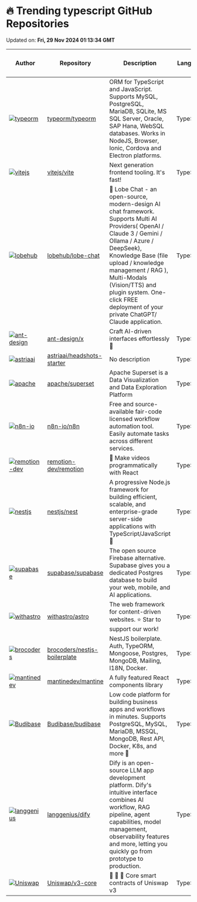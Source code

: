# 🔥 Trending typescript GitHub Repositories

Updated on: **Fri, 29 Nov 2024 01:13:34 GMT**

| Author | Repository | Description | Language | ⭐ Total Stars | 🌟 Stars Today |
|--------|------------|-------------|----------|----------------|----------------|
| [![typeorm](https://avatars.githubusercontent.com/u/1753397?s=40&v=4)](https://github.com/typeorm) | [typeorm/typeorm](https://github.com/typeorm/typeorm) | ORM for TypeScript and JavaScript. Supports MySQL, PostgreSQL, MariaDB, SQLite, MS SQL Server, Oracle, SAP Hana, WebSQL databases. Works in NodeJS, Browser, Ionic, Cordova and Electron platforms. | TypeScript | 34358 | 10 |
| [![vitejs](https://avatars.githubusercontent.com/u/499550?s=40&v=4)](https://github.com/vitejs) | [vitejs/vite](https://github.com/vitejs/vite) | Next generation frontend tooling. It's fast! | TypeScript | 68922 | 50 |
| [![lobehub](https://avatars.githubusercontent.com/u/28616219?s=40&v=4)](https://github.com/lobehub) | [lobehub/lobe-chat](https://github.com/lobehub/lobe-chat) | 🤯 Lobe Chat - an open-source, modern-design AI chat framework. Supports Multi AI Providers( OpenAI / Claude 3 / Gemini / Ollama / Azure / DeepSeek), Knowledge Base (file upload / knowledge management / RAG ), Multi-Modals (Vision/TTS) and plugin system. One-click FREE deployment of your private ChatGPT/ Claude application. | TypeScript | 45117 | 63 |
| [![ant-design](https://avatars.githubusercontent.com/u/5378891?s=40&v=4)](https://github.com/ant-design) | [ant-design/x](https://github.com/ant-design/x) | Craft AI-driven interfaces effortlessly 🤖 | TypeScript | 1197 | 250 |
| [![astriaai](https://avatars.githubusercontent.com/u/30200426?s=40&v=4)](https://github.com/astriaai) | [astriaai/headshots-starter](https://github.com/astriaai/headshots-starter) | No description | TypeScript | 3997 | 30 |
| [![apache](https://avatars.githubusercontent.com/u/487433?s=40&v=4)](https://github.com/apache) | [apache/superset](https://github.com/apache/superset) | Apache Superset is a Data Visualization and Data Exploration Platform | TypeScript | 63011 | 30 |
| [![n8n-io](https://avatars.githubusercontent.com/u/6249596?s=40&v=4)](https://github.com/n8n-io) | [n8n-io/n8n](https://github.com/n8n-io/n8n) | Free and source-available fair-code licensed workflow automation tool. Easily automate tasks across different services. | TypeScript | 49954 | 252 |
| [![remotion-dev](https://avatars.githubusercontent.com/u/1629785?s=40&v=4)](https://github.com/remotion-dev) | [remotion-dev/remotion](https://github.com/remotion-dev/remotion) | 🎥 Make videos programmatically with React | TypeScript | 20934 | 19 |
| [![nestjs](https://avatars.githubusercontent.com/u/23244943?s=40&v=4)](https://github.com/nestjs) | [nestjs/nest](https://github.com/nestjs/nest) | A progressive Node.js framework for building efficient, scalable, and enterprise-grade server-side applications with TypeScript/JavaScript 🚀 | TypeScript | 67998 | 35 |
| [![supabase](https://avatars.githubusercontent.com/u/19742402?s=40&v=4)](https://github.com/supabase) | [supabase/supabase](https://github.com/supabase/supabase) | The open source Firebase alternative. Supabase gives you a dedicated Postgres database to build your web, mobile, and AI applications. | TypeScript | 74331 | 64 |
| [![withastro](https://avatars.githubusercontent.com/u/361671?s=40&v=4)](https://github.com/withastro) | [withastro/astro](https://github.com/withastro/astro) | The web framework for content-driven websites. ⭐️ Star to support our work! | TypeScript | 47059 | 33 |
| [![brocoders](https://avatars.githubusercontent.com/in/2740?s=40&v=4)](https://github.com/brocoders) | [brocoders/nestjs-boilerplate](https://github.com/brocoders/nestjs-boilerplate) | NestJS boilerplate. Auth, TypeORM, Mongoose, Postgres, MongoDB, Mailing, I18N, Docker. | TypeScript | 3232 | 15 |
| [![mantinedev](https://avatars.githubusercontent.com/u/10353856?s=40&v=4)](https://github.com/mantinedev) | [mantinedev/mantine](https://github.com/mantinedev/mantine) | A fully featured React components library | TypeScript | 26931 | 13 |
| [![Budibase](https://avatars.githubusercontent.com/u/9075550?s=40&v=4)](https://github.com/Budibase) | [Budibase/budibase](https://github.com/Budibase/budibase) | Low code platform for building business apps and workflows in minutes. Supports PostgreSQL, MySQL, MariaDB, MSSQL, MongoDB, Rest API, Docker, K8s, and more 🚀 | TypeScript | 22815 | 14 |
| [![langgenius](https://avatars.githubusercontent.com/u/5485478?s=40&v=4)](https://github.com/langgenius) | [langgenius/dify](https://github.com/langgenius/dify) | Dify is an open-source LLM app development platform. Dify's intuitive interface combines AI workflow, RAG pipeline, agent capabilities, model management, observability features and more, letting you quickly go from prototype to production. | TypeScript | 53157 | 124 |
| [![Uniswap](https://avatars.githubusercontent.com/u/7897876?s=40&v=4)](https://github.com/Uniswap) | [Uniswap/v3-core](https://github.com/Uniswap/v3-core) | 🦄 🦄 🦄 Core smart contracts of Uniswap v3 | TypeScript | 4436 | 3 |
